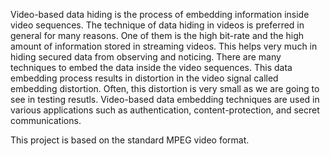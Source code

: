 Video-based data hiding is the process of embedding information inside video sequences. 
The technique of data hiding in videos is preferred in general for many reasons. 
One of them is the high bit-rate and the high amount of information stored in streaming videos. 
This helps very much in hiding secured data from observing and noticing. 
There are many techniques to embed the data inside the video sequences. 
This data embedding process results in distortion in the video signal called embedding distortion. 
Often, this distortion is very small as we are going to see in testing resutls. 
Video-based data embedding techniques are used in various applications such as authentication, content-protection, and secret communications.

This project is based on the standard MPEG video format.
